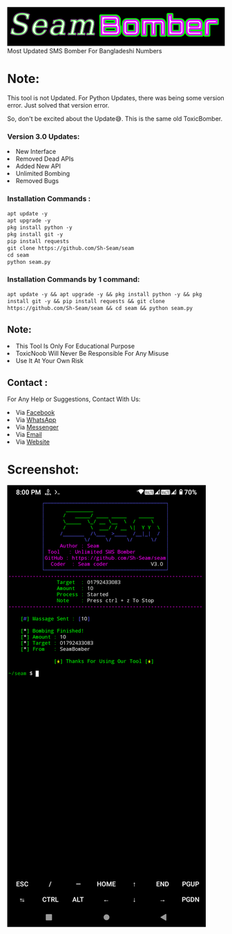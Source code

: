 <img src="file/pic.png" alt="SeamBomber">
Most Updated SMS Bomber For Bangladeshi Numbers

# Note:
This tool is not Updated. For Python Updates, there was being some version error. Just solved that version error.

So, don't be excited about the Update😅. This is the same old ToxicBomber.

### Version 3.0 Updates:
<li>New Interface</li>
<li>Removed Dead APIs</li>
<li>Added New API</li>
<li>Unlimited Bombing</li>
<li>Removed Bugs</li>

### Installation Commands :
``` shell script
apt update -y
apt upgrade -y
pkg install python -y
pkg install git -y
pip install requests
git clone https://github.com/Sh-Seam/seam
cd seam
python seam.py
```

### Installation Commands by 1 command:

``` shell script
apt update -y && apt upgrade -y && pkg install python -y && pkg install git -y && pip install requests && git clone https://github.com/Sh-Seam/seam && cd seam && python seam.py
```

## Note:
<li>This Tool Is Only For Educational Purpose</li>
<li>ToxicNoob Will Never Be Responsible For Any Misuse</li>
<li>Use It At Your Own Risk</li>

## Contact :
For Any Help or Suggestions, Contact With Us:
<li> Via <a href="https://wwww.facebook.com/sh.seam.0">Facebook</a>
<li> Via <a href="https://chat.whatsapp.com/G27GqrQZiBbGrfj6BHDsBi">WhatsApp</a>
<li> Via <a href="https://m.me/sh.seam.0">Messenger</a>
<li> Via <a href="mailto: shseam01@gmail.com">Email</a>
<li> Via <a href="https://sh-seam.github.io/Twist-X/Bar.html">Website</a>


# Screenshot:
<img src="file/ss.png" alt="SeamBomber">




